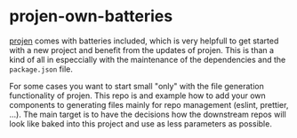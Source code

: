 # projen-own-batteries

[projen](https://github.com/projen/projen) comes with batteries included, which is very helpfull to get started with a new project and benefit from the updates of projen. This is than a kind of all in especcially with the maintenance of the dependencies and the `package.json` file.

For some cases you want to start small "only" with the file generation functionality of projen. This repo is and example how to add your own components to generating files mainly for repo management (eslint, prettier, ...).
The main target is to have the decisions how the downstream repos will look like baked into this project and use as less parameters as possible.